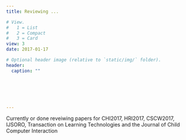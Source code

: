 ```yaml
---
title: Reviewing ...

# View.
#   1 = List
#   2 = Compact
#   3 = Card
view: 3
date: 2017-01-17

# Optional header image (relative to `static/img/` folder).
header:
  caption: ""

  




---
```

Currently or done reveiwing papers  for CHI2017, HRI2017, CSCW2017, IJSORO, Transaction on Learning Technologies and the Journal of Child Computer Interaction


